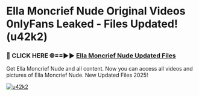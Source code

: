 # Ella Moncrief Nude Original Videos 0nlyFans Leaked - Files Updated! (u42k2)

<h3>🔴 CLICK HERE 🌐==►► <a href="https://tinyurl.com/yc6ubb5a" rel="nofollow">Ella Moncrief Nude Updated Files</a></h3>

Get Ella Moncrief Nude and all content. Now you can access all videos and pictures of Ella Moncrief Nude. New Updated Files 2025!

[![u42k2](https://i.imgur.com/7eu0CRL.gif)](https://tinyurl.com/yc6ubb5a)

